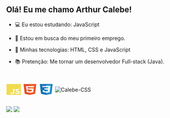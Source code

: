 ## Olá! Eu me chamo Arthur Calebe!

- 💻 Eu estou estudando: JavaScript
- 💼 Estou em busca do meu primeiro emprego.
- 📝 Minhas tecnologias: HTML, CSS e JavaScript
- 📚 Pretenção: Me tornar um desenvolvedor Full-stack (Java).
  
  ##
  
<div style="display: inline_block"><br>
  <img align="center" alt="Calebe-Js" height="30" width="40" src="https://raw.githubusercontent.com/devicons/devicon/master/icons/javascript/javascript-plain.svg">
  <img align="center" alt="Calebe-HTML" height="30" width="40" src="https://raw.githubusercontent.com/devicons/devicon/master/icons/html5/html5-original.svg">
  <img align="center" alt="Calebe-CSS" height="30" width="40" src="https://raw.githubusercontent.com/devicons/devicon/master/icons/css3/css3-original.svg">
      <img align="center" alt="Calebe-CSS" height="30" width="40" src="https://cdn.iconscout.com/icon/free/png-512/free-java-logo-icon-download-in-svg-png-gif-file-formats--programming-language-coding-logos-icons-1720088.png?f=webp&w=256">
</div>

  ##
 
<div> 
  <a href="https://www.instagram.com/arthurcalebe__?igsh=dDVkMTVxZzIxZ3Nz" target="_blank"><img src="https://img.shields.io/badge/-Instagram-%23E4405F?style=for-the-badge&logo=instagram&logoColor=white" target="_blank"></a>
  <a href="https://www.linkedin.com/in/arthur-calebe-a411b9319/" target="_blank"><img src="https://img.shields.io/badge/-LinkedIn-%230077B5?style=for-the-badge&logo=linkedin&logoColor=white" target="_blank"></a> 
  
</div>
